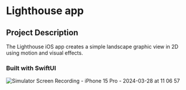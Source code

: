 # Lighthouse app

## Project Description
The Lighthouse iOS app creates a simple landscape graphic view in 2D using motion and visual effects.

### Built with SwiftUI

![Simulator Screen Recording - iPhone 15 Pro - 2024-03-28 at 11 06 57](https://github.com/tatiana-kn/Lighthouse/assets/123388284/c49a0b27-f655-4a62-b7ed-d96d74073365)
